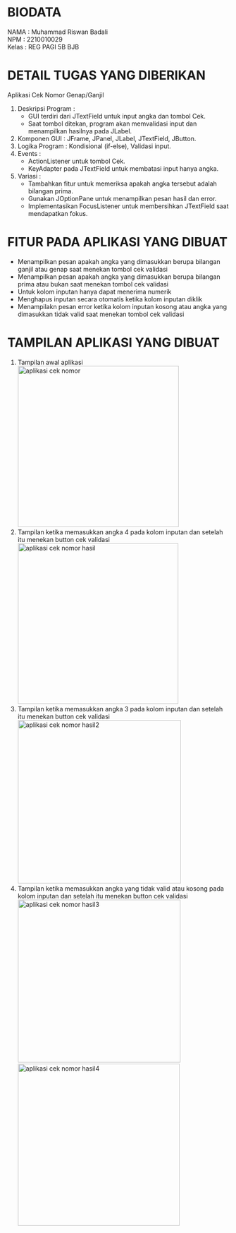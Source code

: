 # BIODATA
NAMA  : Muhammad Riswan Badali<br>
NPM   : 2210010029<br>
Kelas : REG PAGI 5B BJB<br>

# DETAIL TUGAS YANG DIBERIKAN
Aplikasi Cek Nomor Genap/Ganjil<br>
1. Deskripsi Program :<br>
    - GUI terdiri dari JTextField untuk input angka dan tombol Cek.<br>
    - Saat tombol ditekan, program akan memvalidasi input dan menampilkan hasilnya pada JLabel.<br>
2. Komponen GUI : JFrame, JPanel, JLabel, JTextField, JButton.<br>
3. Logika Program : Kondisional (if-else), Validasi input.<br>
4. Events :<br>
    - ActionListener untuk tombol Cek.<br>
    - KeyAdapter pada JTextField untuk membatasi input hanya angka.<br>
5. Variasi :<br>
    - Tambahkan fitur untuk memeriksa apakah angka tersebut adalah bilangan prima.<br>
    - Gunakan JOptionPane untuk menampilkan pesan hasil dan error.<br>
    - Implementasikan FocusListener untuk membersihkan JTextField saat mendapatkan fokus.<br>


# FITUR PADA APLIKASI YANG DIBUAT
- Menampilkan pesan apakah angka yang dimasukkan berupa bilangan ganjil atau genap saat menekan tombol cek validasi<br>
- Menampilkan pesan apakah angka yang dimasukkan berupa bilangan prima atau bukan saat menekan tombol cek validasi<br>
- Untuk kolom inputan hanya dapat menerima numerik<br>
- Menghapus inputan secara otomatis ketika kolom inputan diklik<br>
- Menampilakn pesan error ketika kolom inputan kosong atau angka yang dimasukkan tidak valid saat menekan tombol cek validasi<br>

# TAMPILAN APLIKASI YANG DIBUAT
1. Tampilan awal aplikasi<br>
<img width="365" alt="aplikasi cek nomor " src="https://github.com/user-attachments/assets/c11fdb44-9180-4886-833d-67dfecec1c8e"><br>
2. Tampilan ketika memasukkan angka 4 pada kolom inputan dan setelah itu menekan button cek validasi<br> 
<img width="364" alt="aplikasi cek nomor hasil" src="https://github.com/user-attachments/assets/e5006744-d0c5-4773-bf6a-4246564ed6d6"><br>
3. Tampilan ketika memasukkan angka 3 pada kolom inputan dan setelah itu menekan button cek validasi<br>
<img width="370" alt="aplikasi cek nomor hasil2" src="https://github.com/user-attachments/assets/02938e45-99e8-49a4-b41e-7f2463ff8e4a"><br>
4. Tampilan ketika memasukkan angka yang tidak valid atau kosong pada kolom inputan dan setelah itu menekan button cek validasi<br>
<img width="369" alt="aplikasi cek nomor hasil3" src="https://github.com/user-attachments/assets/5fe9773f-5dfb-4480-9716-b144711a1c3f"><br>
<img width="367" alt="aplikasi cek nomor hasil4" src="https://github.com/user-attachments/assets/e2851f5c-1664-4e33-98a0-bdb71964f1d9"><br>

